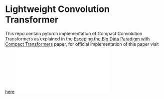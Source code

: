 # Lightweight Convolution Transformer
This repo contain pytorch implementation of Compact Convolution Transformers as explained in the [Escaping the Big Data Paradigm with Compact Transformers](https://arxiv.org/abs/2104.05704) paper, for official implementation of this paper visit [here](https://github.com/SHI-Labs/Compact-Transformers)
![](LCT_Explained.pdf)

